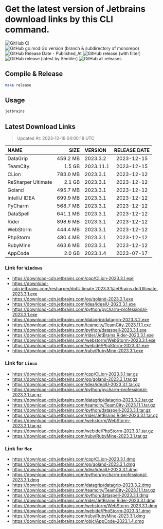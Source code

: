 # Get the latest version of Jetbrains download links by this CLI command.

![GitHub CI](https://github.com/designinlife/jetbrains/actions/workflows/ci.yml/badge.svg)
![GitHub go.mod Go version (branch & subdirectory of monorepo)](https://img.shields.io/github/go-mod/go-version/designinlife/jetbrains/master)
![GitHub Release Date - Published_At](https://img.shields.io/github/release-date/designinlife/jetbrains)
![GitHub release (with filter)](https://img.shields.io/github/v/release/designinlife/jetbrains)
![GitHub release (latest by SemVer)](https://img.shields.io/github/downloads/designinlife/jetbrains/v1.1.10/total)
![GitHub all releases](https://img.shields.io/github/downloads/designinlife/jetbrains/total)

## Compile & Release

```bash
make release
```

## Usage

```bash
jetbrains
```

## Latest Download Links

> Updated At: 2023-12-19 04:00:18 UTC

| NAME | SIZE | VERSION | RELEASE DATE |
| :-- | --: | :-- | :--: |
| DataGrip | 459.2 MB | 2023.3.2 | 2023-12-15 |
| TeamCity | 1.5 GB | 2023.11.1 | 2023-12-15 |
| CLion | 783.0 MB | 2023.3.1 | 2023-12-12 |
| ReSharper Ultimate | 2.1 GB | 2023.3.1 | 2023-12-12 |
| Goland | 495.7 MB | 2023.3.1 | 2023-12-12 |
| IntelliJ IDEA | 699.9 MB | 2023.3.1 | 2023-12-12 |
| PyCharm | 568.7 MB | 2023.3.1 | 2023-12-12 |
| DataSpell | 641.1 MB | 2023.3.1 | 2023-12-12 |
| Rider | 898.6 MB | 2023.3.1 | 2023-12-12 |
| WebStorm | 444.4 MB | 2023.3.1 | 2023-12-12 |
| PhpStorm | 480.4 MB | 2023.3.1 | 2023-12-12 |
| RubyMine | 463.6 MB | 2023.3.1 | 2023-12-12 |
| AppCode | 2.0 GB | 2023.1.4 | 2023-07-17 |

### Link for `Windows`

* <https://download-cdn.jetbrains.com/cpp/CLion-2023.3.1.exe>
* <https://download-cdn.jetbrains.com/resharper/dotUltimate.2023.3.1/JetBrains.dotUltimate.2023.3.1.exe>
* <https://download-cdn.jetbrains.com/go/goland-2023.3.1.exe>
* <https://download-cdn.jetbrains.com/idea/ideaIU-2023.3.1.exe>
* <https://download-cdn.jetbrains.com/python/pycharm-professional-2023.3.1.exe>
* <https://download-cdn.jetbrains.com/datagrip/datagrip-2023.3.2.exe>
* <https://download-cdn.jetbrains.com/teamcity/TeamCity-2023.11.1.exe>
* <https://download-cdn.jetbrains.com/python/dataspell-2023.3.1.exe>
* <https://download-cdn.jetbrains.com/rider/JetBrains.Rider-2023.3.1.exe>
* <https://download-cdn.jetbrains.com/webstorm/WebStorm-2023.3.1.exe>
* <https://download-cdn.jetbrains.com/webide/PhpStorm-2023.3.1.exe>
* <https://download-cdn.jetbrains.com/ruby/RubyMine-2023.3.1.exe>

### Link for `Linux`

* <https://download-cdn.jetbrains.com/cpp/CLion-2023.3.1.tar.gz>
* <https://download-cdn.jetbrains.com/go/goland-2023.3.1.tar.gz>
* <https://download-cdn.jetbrains.com/idea/ideaIU-2023.3.1.tar.gz>
* <https://download-cdn.jetbrains.com/python/pycharm-professional-2023.3.1.tar.gz>
* <https://download-cdn.jetbrains.com/datagrip/datagrip-2023.3.2.tar.gz>
* <https://download-cdn.jetbrains.com/teamcity/TeamCity-2023.11.1.tar.gz>
* <https://download-cdn.jetbrains.com/python/dataspell-2023.3.1.tar.gz>
* <https://download-cdn.jetbrains.com/rider/JetBrains.Rider-2023.3.1.tar.gz>
* <https://download-cdn.jetbrains.com/webstorm/WebStorm-2023.3.1.tar.gz>
* <https://download-cdn.jetbrains.com/webide/PhpStorm-2023.3.1.tar.gz>
* <https://download-cdn.jetbrains.com/ruby/RubyMine-2023.3.1.tar.gz>

### Link for `Mac`

* <https://download-cdn.jetbrains.com/cpp/CLion-2023.3.1.dmg>
* <https://download-cdn.jetbrains.com/go/goland-2023.3.1.dmg>
* <https://download-cdn.jetbrains.com/idea/ideaIU-2023.3.1.dmg>
* <https://download-cdn.jetbrains.com/python/pycharm-professional-2023.3.1.dmg>
* <https://download-cdn.jetbrains.com/datagrip/datagrip-2023.3.2.dmg>
* <https://download-cdn.jetbrains.com/teamcity/TeamCity-2023.11.1.tar.gz>
* <https://download-cdn.jetbrains.com/python/dataspell-2023.3.1.dmg>
* <https://download-cdn.jetbrains.com/rider/JetBrains.Rider-2023.3.1.dmg>
* <https://download-cdn.jetbrains.com/webstorm/WebStorm-2023.3.1.dmg>
* <https://download-cdn.jetbrains.com/webide/PhpStorm-2023.3.1.dmg>
* <https://download-cdn.jetbrains.com/ruby/RubyMine-2023.3.1.dmg>
* <https://download-cdn.jetbrains.com/objc/AppCode-2023.1.4.dmg>
